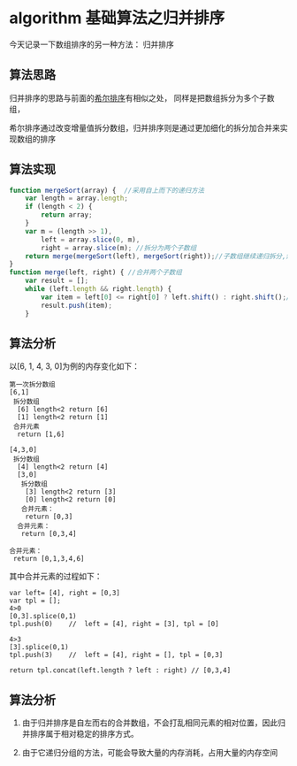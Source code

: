 # algorithm 基础算法之归并排序

今天记录一下数组排序的另一种方法： 归并排序

## 算法思路

归并排序的思路与前面的[希尔排序](/home/article/2017120418165918)有相似之处， 同样是把数组拆分为多个子数组，

希尔排序通过改变增量值拆分数组，归并排序则是通过更加细化的拆分加合并来实现数组的排序

## 算法实现

```js
function mergeSort(array) {  //采用自上而下的递归方法
    var length = array.length;
    if (length < 2) {
        return array;
    }
    var m = (length >> 1),
        left = array.slice(0, m),
        right = array.slice(m); //拆分为两个子数组
    return merge(mergeSort(left), mergeSort(right));//子数组继续递归拆分,然后再合并
}
function merge(left, right) { //合并两个子数组
    var result = [];
    while (left.length && right.length) {
        var item = left[0] <= right[0] ? left.shift() : right.shift();//注意:判断的条件是小于或等于,如果只是小于,那么排序将不稳定.
        result.push(item);
    }
```

## 算法分析

以[6, 1, 4, 3, 0]为例的内存变化如下：

```
第一次拆分数组
[6,1]
 拆分数组
  [6] length<2 return [6]
  [1] length<2 return [1]
 合并元素
  return [1,6]

[4,3,0]
 拆分数组
  [4] length<2 return [4]
  [3,0]
   拆分数组
    [3] length<2 return [3]
    [0] length<2 return [0]
   合并元素：
    return [0,3]
  合并元素：
   return [0,3,4]

合并元素：
 return [0,1,3,4,6]
```

其中合并元素的过程如下：

```
var left= [4], right = [0,3]
var tpl = [];
4>0
[0,3].splice(0,1)
tpl.push(0)    //  left = [4], right = [3], tpl = [0]

4>3
[3].splice(0,1)
tpl.push(3)    //  left = [4], right = [], tpl = [0,3]

return tpl.concat(left.length ? left : right) // [0,3,4]
```

## 算法分析

1.  由于归并排序是自左而右的合并数组，不会打乱相同元素的相对位置，因此归并排序属于相对稳定的排序方式。

2.  由于它递归分组的方法，可能会导致大量的内存消耗，占用大量的内存空间
